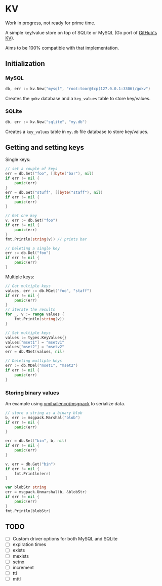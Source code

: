 # KV

Work in progress, not ready for prime time.

A simple key/value store on top of SQLite or MySQL (Go port of [GitHub's KV](https://github.com/github/github-ds/blob/master/lib/github/kv.rb)).

Aims to be 100% compatible with that implementation.

## Initialization 

### MySQL

```Go
db, err := kv.New("mysql", "root:toor@tcp(127.0.0.1:3306)/gokv")
```

Creates the `gokv` database and a `key_values` table to store key/values.

### SQLite

```Go
db, err := kv.New("sqlite", "my.db")
```

Creates a `key_values` table in `my.db` file database to store key/values.

## Getting and setting keys

Single keys:

```Go
// set a couple of keys
err = db.Set("foo", []byte("bar"), nil)
if err != nil {
	panic(err)
}
err = db.Set("stuff", []byte("staff"), nil)
if err != nil {
	panic(err)
}

// Get one key
v, err := db.Get("foo")
if err != nil {
	panic(err)
}
fmt.Println(string(v)) // prints bar

// Deleting a single key
err := db.Del("foo")
if err != nil {
	panic(err)
}
```

Multiple keys:

```Go
// Get multiple keys
values, err := db.MGet("foo", "staff")
if err != nil {
	panic(err)
}
// iterate the results
for _, v := range values {
	fmt.Println(string(v))
}

// Set multiple keys
values := types.KeyValues{}
values["mset1"] = "msetv1"
values["mset2"] = "msetv2"
err = db.MSet(values, nil)

// Deleting multiple keys
err := db.MDel("mset1", "mset2")
if err != nil {
	panic(err)
}

```

### Storing binary values

An example using [vmihailenco/msgpack](https://github.com/vmihailenco/msgpack) to serialize data.

```Go
// store a string as a binary blob
b, err := msgpack.Marshal("blob")
if err != nil {
	panic(err)
}

err = db.Set("bin", b, nil)
if err != nil {
	panic(err)
}

v, err = db.Get("bin")
if err != nil {
	fmt.Println(err)
}

var blobStr string
err = msgpack.Unmarshal(b, &blobStr)
if err != nil {
	panic(err)
}
fmt.Println(blobStr)
```

## TODO

- [ ] Custom driver options for both MySQL and SQLite
- [ ] expiration times
- [ ] exists
- [ ] mexists
- [ ] setnx
- [ ] increment
- [ ] ttl
- [ ] mttl

